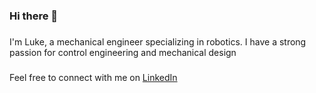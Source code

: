 ### Hi there 👋
###
###
I'm Luke, a mechanical engineer specializing in robotics. I have a strong passion for control engineering and mechanical design
###
###
Feel free to connect with me on [LinkedIn](https://www.linkedin.com/in/keatinl1)

<!--
**keatinl1/keatinl1** is a ✨ _special_ ✨ repository because its `README.md` (this file) appears on your GitHub profile.

Here are some ideas to get you started:

- 🔭 I’m currently working on ...
- 🌱 I’m currently learning ...
- 👯 I’m looking to collaborate on ...
- 🤔 I’m looking for help with ...
- 💬 Ask me about ...
- 📫 How to reach me: ...
- 😄 Pronouns: ...
- ⚡ Fun fact: ...
-->
